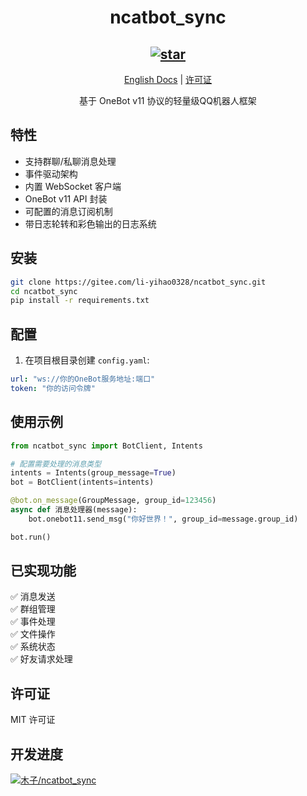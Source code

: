 <div align="center">

# ncatbot_sync

[![star](https://gitee.com/li-yihao0328/ncatbot_sync/badge/star.svg?theme=gray)](https://gitee.com/li-yihao0328/ncatbot_sync/stargazers)
---

[English Docs](README.en.md) | [许可证](LICENSE)

基于 OneBot v11 协议的轻量级QQ机器人框架

</div>





## 特性
- 支持群聊/私聊消息处理
- 事件驱动架构
- 内置 WebSocket 客户端
- OneBot v11 API 封装
- 可配置的消息订阅机制
- 带日志轮转和彩色输出的日志系统

## 安装
```bash
git clone https://gitee.com/li-yihao0328/ncatbot_sync.git
cd ncatbot_sync
pip install -r requirements.txt
```

## 配置
1. 在项目根目录创建 `config.yaml`:
```yaml
url: "ws://你的OneBot服务地址:端口"
token: "你的访问令牌"
```

## 使用示例
```python
from ncatbot_sync import BotClient, Intents

# 配置需要处理的消息类型
intents = Intents(group_message=True)
bot = BotClient(intents=intents)

@bot.on_message(GroupMessage, group_id=123456)
async def 消息处理器(message):
    bot.onebot11.send_msg("你好世界！", group_id=message.group_id)

bot.run()
```

## 已实现功能
✅ 消息发送  
✅ 群组管理  
✅ 事件处理  
✅ 文件操作  
✅ 系统状态  
✅ 好友请求处理

## 许可证
MIT 许可证

## 开发进度

[![木子/ncatbot_sync](https://gitee.com/li-yihao0328/ncatbot_sync/widgets/widget_card.svg?colors=4183c4,ffffff,ffffff,e3e9ed,666666,9b9b9b)](https://gitee.com/li-yihao0328/ncatbot_sync)